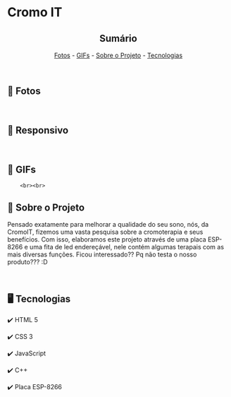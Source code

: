 <h1>Cromo IT</h1>

<!-- LINKS -->
<div align="center">
 
 <h2> Sumário</h2>
 
 <a href="#fotos">Fotos</a> - 
  <a href="#GIFs">GIFs</a> - 
  <a href="#sobre">Sobre o Projeto</a> - 
  <a href="#tec">Tecnologias</a>
</div>
<br>

<!-- FOTOS -->
<div id="fotos">
    <h2> 📸 Fotos </h2>
        <img scr="./Images/PC.jpeg">
        <br><br>
       
 <h2> 📱 Responsivo </h2>
        <img scr="./Images/Responsivo.jpeg">
        <br><br>
        
   <h2 id="GIFs"> 🎥 GIFs </h2>
        
        <br><br>
 
 </div>

<!-- SOBRE -->
<div id="sobre">
    <h2> 📝 Sobre o Projeto </h2> 
    <p> Pensado exatamente para melhorar a qualidade do seu sono, nós, da CromoIT, fizemos uma vasta pesquisa sobre a cromoterapia e seus benefícios.
        Com isso, elaboramos este projeto através de uma placa ESP-8266 e uma fita de led endereçável, nele contém algumas terapais com as mais diversas
        funções. Ficou  interessado?? Pq não testa o nosso produto??? :D</p>
 
</div>
<br>

<!-- TECNOLOGIAS -->
<div id="tec">

<h2> 🖥️ Tecnologias</h2>
    <p> ✔️ HTML 5 </p>
    <p> ✔️ CSS 3 </p>
    <p> ✔️ JavaScript </p>
    <p> ✔️ C++ </p>
    <p> ✔️ Placa ESP-8266</p>
</div>
